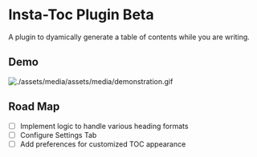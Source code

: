 # Insta-Toc Plugin Beta
A plugin to dyamically generate a table of contents while you are writing.

## Demo
![./assets/media/assets/media/demonstration.gif](https://raw.githubusercontent.com/iLiftALot/insta-toc/master/assets/media/demonstration.gif)

## Road Map
- [ ] Implement logic to handle various heading formats
- [ ] Configure Settings Tab
- [ ] Add preferences for customized TOC appearance
